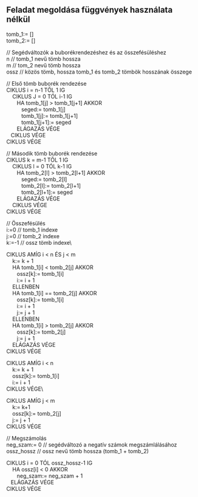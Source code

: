 ## Feladat megoldása függvények használata nélkül

tomb_1:= []\
tomb_2:= []

// Segédváltozók a buborékrendezéshez és az összefésüléshez\
n // tomb_1 nevű tömb hossza\
m // tom_2 nevű tömb hossza\
ossz // közös tömb, hossza tomb_1 és tomb_2 tömbök hosszának összege

// Első tömb buborék rendezése\
CIKLUS i = n-1 TŐL 1 IG\
&nbsp;&nbsp;&nbsp; CIKLUS J = 0 TÓL i-1 IG\
&nbsp;&nbsp;&nbsp;&nbsp;&nbsp;&nbsp; HA tomb_1[j] > tomb_1[j+1] AKKOR\
&nbsp;&nbsp;&nbsp;&nbsp;&nbsp;&nbsp;&nbsp;&nbsp;&nbsp; seged:= tomb_1[j]\
&nbsp;&nbsp;&nbsp;&nbsp;&nbsp;&nbsp;&nbsp;&nbsp;&nbsp; tomb_1[j]:= tomb_1[j+1]\
&nbsp;&nbsp;&nbsp;&nbsp;&nbsp;&nbsp;&nbsp;&nbsp;&nbsp; tomb_1[j+1]:= seged\
&nbsp;&nbsp;&nbsp;&nbsp;&nbsp;&nbsp; ELÁGAZÁS VÉGE\
&nbsp;&nbsp;&nbsp;CIKLUS VÉGE\
CIKLUS VÉGE

// Második tömb buborék rendezése\
CIKLUS k = m-1 TŐL 1 IG\
&nbsp;&nbsp;&nbsp; CIKLUS l = 0 TÓL k-1 IG\
&nbsp;&nbsp;&nbsp;&nbsp;&nbsp;&nbsp; HA tomb_2[l] > tomb_2[l+1] AKKOR\
&nbsp;&nbsp;&nbsp;&nbsp;&nbsp;&nbsp;&nbsp;&nbsp;&nbsp; seged:= tomb_2[l]\
&nbsp;&nbsp;&nbsp;&nbsp;&nbsp;&nbsp;&nbsp;&nbsp;&nbsp; tomb_2[l]:= tomb_2[l+1]\
&nbsp;&nbsp;&nbsp;&nbsp;&nbsp;&nbsp;&nbsp;&nbsp;&nbsp; tomb_2[l+1]:= seged\
&nbsp;&nbsp;&nbsp;&nbsp;&nbsp;&nbsp; ELÁGAZÁS VÉGE\
&nbsp;&nbsp;&nbsp; CIKLUS VÉGE\
CIKLUS VÉGE

// Összefésülés\
i:=0 // tomb_1 indexe\
j:=0 // tomb_2 indexe\
k:=-1 // ossz tömb indexe\

CIKLUS AMÍG i < n ÉS j < m\
&nbsp;&nbsp;&nbsp; k:= k + 1\
&nbsp;&nbsp;&nbsp; HA tomb_1[i] < tomb_2[j] AKKOR\
&nbsp;&nbsp;&nbsp;&nbsp;&nbsp;&nbsp; ossz[k]:= tomb_1[i]\
&nbsp;&nbsp;&nbsp;&nbsp;&nbsp;&nbsp; i:= i + 1\
&nbsp;&nbsp;&nbsp; ELLENBEN\
&nbsp;&nbsp;&nbsp; HA tomb_1[i] == tomb_2[j] AKKOR\
&nbsp;&nbsp;&nbsp;&nbsp;&nbsp;&nbsp; ossz[k]:= tomb_1[i]\
&nbsp;&nbsp;&nbsp;&nbsp;&nbsp;&nbsp; i:= i + 1\
&nbsp;&nbsp;&nbsp;&nbsp;&nbsp;&nbsp; j:= j + 1\
&nbsp;&nbsp;&nbsp; ELLENBEN\
&nbsp;&nbsp;&nbsp; HA tomb_1[i] > tomb_2[j] AKKOR\
&nbsp;&nbsp;&nbsp;&nbsp;&nbsp;&nbsp; ossz[k]:= tomb_2[j]\
&nbsp;&nbsp;&nbsp;&nbsp;&nbsp;&nbsp; j:= j + 1\
&nbsp;&nbsp;&nbsp; ELÁGAZÁS VÉGE\
CIKLUS VÉGE

CIKLUS AMÍG i < n\
&nbsp;&nbsp;&nbsp; k:= k + 1\
&nbsp;&nbsp;&nbsp; ossz[k]:= tomb_1[i]\
&nbsp;&nbsp;&nbsp; i:= i + 1\
CIKLUS VÉGE\

CIKLUS AMÍG j < m\
&nbsp;&nbsp;&nbsp; k:= k+1\
&nbsp;&nbsp;&nbsp; ossz[k]:= tomb_2[j]\
&nbsp;&nbsp;&nbsp; j:= j + 1\
CIKLUS VÉGE

// Megszámolás\
neg_szam:= 0 // segédváltozó a negatív számok megszámlálásához\
ossz_hossz // ossz nevű tömb hossza (tomb_1 + tomb_2)

CIKLUS i = 0 TÓL ossz_hossz-1 IG\
&nbsp;&nbsp;&nbsp; HA ossz[i] < 0 AKKOR\
&nbsp;&nbsp;&nbsp;&nbsp;&nbsp;&nbsp; neg_szam:= neg_szam + 1\
&nbsp;&nbsp;&nbsp;ELÁGAZÁS VÉGE\
CIKLUS VÉGE
